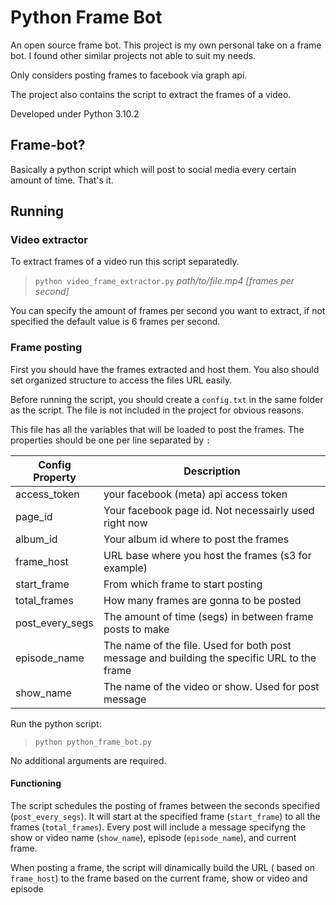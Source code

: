# Python Frame Bot

An open source frame bot. This project is my own personal take on a frame bot. I found other similar projects not able to suit my needs. 

Only considers posting frames to facebook via graph api.

The project also contains the script to extract the frames of a video.

Developed under Python 3.10.2

## Frame-bot?

Basically a python script which will post to social media every certain amount of time. That's it.

## Running

### Video extractor

To extract frames of a video run this script separatedly.

> `python video_frame_extractor.py` *path/to/file.mp4 [frames per second]*

You can specify the amount of frames per second you want to extract, if not specified the default value is 6 frames per second.
### Frame posting
First you should have the frames extracted and host them. You also should set organized structure to access the files URL easily.

Before running the script, you should create a `config.txt` in the same folder as the script.
The file is not included in the project for obvious reasons.

This file has all the variables that will be loaded to post the frames. The properties should be one per line separated by `:`

|Config Property|Description|
|-|-|
|access_token|your facebook (meta) api access token|
|page_id|Your facebook page id. Not necessairly used right now|
|album_id|Your album id where to post the frames|
|frame_host|URL base where you host the frames (s3 for example)|
|start_frame|From which frame to start posting|
|total_frames|How many frames are gonna to be posted|
|post_every_segs|The amount of time (segs) in between frame posts to make|
|episode_name|The name of the file. Used for both post message and building the specific URL to the frame|
|show_name|The name of the video or show. Used for post message|

Run the python script:

>```python python_frame_bot.py```

No additional arguments are required.

#### Functioning

The script schedules the posting of frames between the seconds specified (`post_every_segs`). It will start at the specified frame (`start_frame`) to all the frames (`total_frames`). Every post will include a message specifyng the show or video name (`show_name`), episode (`episode_name`), and current frame.

When posting a frame, the script will dinamically build the URL ( based on `frame_host`) to the frame based on the current frame, show or video and episode